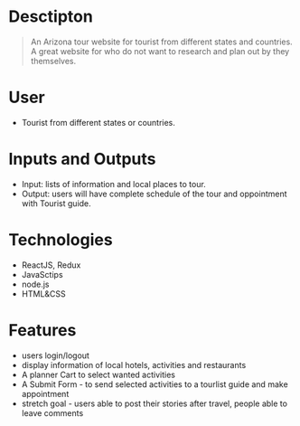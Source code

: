 # Desctipton
> An Arizona tour website for tourist from different states and countries. A great website for who do not want to research and plan out by they themselves. 

# User
* Tourist from different states or countries.

# Inputs and Outputs
* Input: lists of information and local places to tour.
* Output: users will have complete schedule of the tour and oppointment with Tourist guide.

# Technologies
* ReactJS, Redux
* JavaSctips
* node.js
* HTML&CSS

# Features
* users login/logout
* display information of local hotels, activities and restaurants
* A planner Cart to select wanted activities
* A Submit Form - to send selected activities to a tourlist guide and make appointment
* stretch goal - users able to post their stories after travel, people able to leave comments 